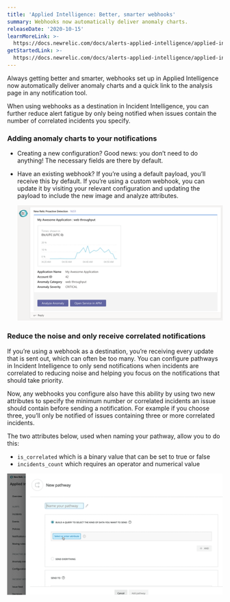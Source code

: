 ```yaml
---
title: 'Applied Intelligence: Better, smarter webhooks'
summary: Webhooks now automatically deliver anomaly charts.
releaseDate: '2020-10-15'
learnMoreLink: >-
  https://docs.newrelic.com/docs/alerts-applied-intelligence/applied-intelligence/incident-intelligence/get-started-incident-intelligence#3-configure-pathways
getStartedLink: >-
  https://docs.newrelic.com/docs/alerts-applied-intelligence/applied-intelligence/proactive-detection/proactive-detection-applied-intelligence#webhook
---
```


Always getting better and smarter, webhooks set up in Applied Intelligence now automatically deliver anomaly charts and a quick link to the analysis page in any notification tool.

When using webhooks as a destination in Incident Intelligence, you can further reduce alert fatigue by only being notified when issues contain the number of correlated incidents you specify.

### Adding anomaly charts to your notifications

* Creating a new configuration? Good news: you don’t need to do anything! The necessary fields are there by default.
* Have an existing webhook? If you’re using a default payload, you’ll receive this by default. If you’re using a custom webhook, you can update it by visiting your relevant configuration and updating the payload to include the new image and analyze attributes.

  ![Screenshot showing anomaly chart.](./images/whats_new_webhook_1.png "whats_new_webhook_1.png")

### Reduce the noise and only receive correlated notifications

If you’re using a webhook as a destination, you’re receiving every update that is sent out, which can often be too many. You can configure pathways in Incident Intelligence to only send notifications when incidents are correlated to reducing noise and helping you focus on the notifications that should take priority.

Now, any webhooks you configure also have this ability by using two new attributes to specify the minimum number or correlated incidents an issue should contain before sending a notification. For example if you choose three, you’ll only be notified of issues containing three or more correlated incidents.

The two attributes below, used when naming your pathway, allow you to do this:

* `is_correlated` which is a binary value that can be set to true or false
* `incidents_count` which requires an operator and numerical value

![Animated GIF showing how to build a query for data you want to send.](./images/whats_new_webhook_2.gif "whats_new_webhook_2.gif")
